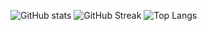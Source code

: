 ![GitHub stats](https://github-readme-stats.vercel.app/api?username=Doprez&theme=gotham&show_icons=true&count_private=true&hide_title=false&hide_border=true&card_width=800)
![GitHub Streak](http://github-readme-streak-stats.herokuapp.com?user=Doprez&theme=gotham&hide_border=true&date_format=M%20j%5B%2C%20Y%5D&card_width=400)
![Top Langs](https://github-readme-stats.vercel.app/api/top-langs/?username=Doprez&layout=compact&theme=gotham&hide=html&hide_border=true&card_width=400)
